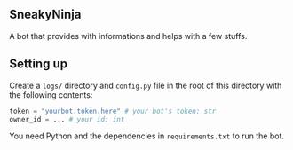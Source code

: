 ## SneakyNinja
A bot that provides with informations and helps with a few stuffs.

## Setting up
Create a `logs/` directory and `config.py` file in the root of this directory with
the following contents:
```py
token = "yourbot.token.here" # your bot's token: str 
owner_id = ... # your id: int
```
You need Python and the dependencies in `requirements.txt` to run the bot.